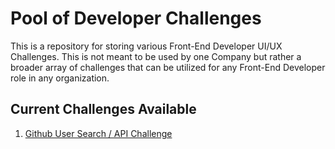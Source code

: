 # Pool of Developer Challenges
This is a repository for storing various Front-End Developer UI/UX Challenges. This is not meant to be used by one Company but rather a broader array of challenges that can be utilized for any Front-End Developer role in any organization.

## Current Challenges Available ##
1. [Github User Search / API Challenge](https://github.com/joecih/code-challenges/github_users/)



